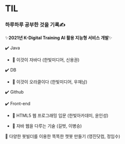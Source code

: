 # TIL

### 하루하루 공부한 것을 기록:writing_hand:

:sparkles:**2021년 K-Digital Training AI 활용 지능형 서비스 개발**:sparkles:

:heavy_check_mark: Java

- :book: 이것이 자바다 (한빛미디어, 신용권)

:heavy_check_mark: DB

- :book: 이것이 오라클이다 (한빛미디어, 우재남)

:heavy_check_mark: Github

:heavy_check_mark: Front-end

- :book: HTML5 웹 프로그래밍 입문 (한빛아카데미, 윤인성)

- :book: 자바 웹을 다루는 기술 (길벗, 이병승)



:book: 다양한 봇빌더를 이용한 똑똑한 챗봇 만들기 (영진닷컴, 정임수)
